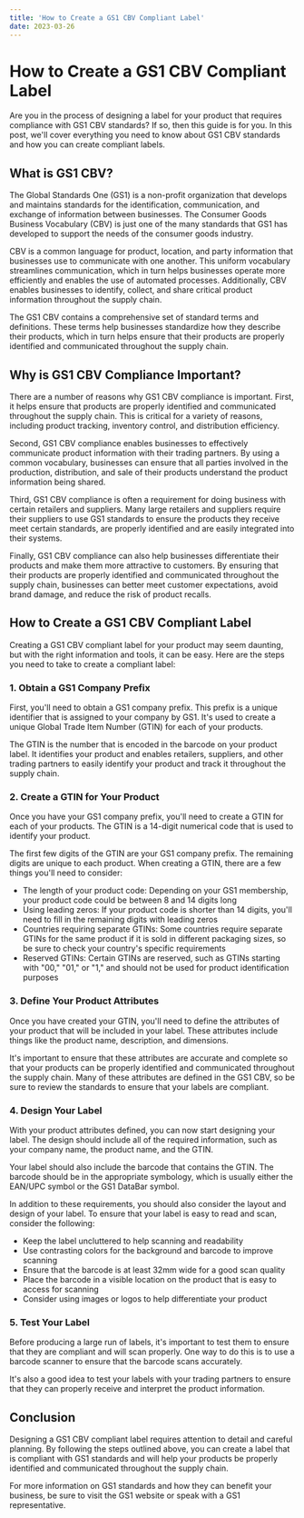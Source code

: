 ```yaml
---
title: 'How to Create a GS1 CBV Compliant Label'
date: 2023-03-26
---
```


# How to Create a GS1 CBV Compliant Label

Are you in the process of designing a label for your product that requires compliance with GS1 CBV standards? If so, then this guide is for you. In this post, we'll cover everything you need to know about GS1 CBV standards and how you can create compliant labels.

## What is GS1 CBV?

The Global Standards One (GS1) is a non-profit organization that develops and maintains standards for the identification, communication, and exchange of information between businesses. The Consumer Goods Business Vocabulary (CBV) is just one of the many standards that GS1 has developed to support the needs of the consumer goods industry.

CBV is a common language for product, location, and party information that businesses use to communicate with one another. This uniform vocabulary streamlines communication, which in turn helps businesses operate more efficiently and enables the use of automated processes. Additionally, CBV enables businesses to identify, collect, and share critical product information throughout the supply chain.

The GS1 CBV contains a comprehensive set of standard terms and definitions. These terms help businesses standardize how they describe their products, which in turn helps ensure that their products are properly identified and communicated throughout the supply chain.

## Why is GS1 CBV Compliance Important?

There are a number of reasons why GS1 CBV compliance is important. First,  it helps ensure that products are properly identified and communicated throughout the supply chain. This is critical for a variety of reasons, including product tracking, inventory control, and distribution efficiency.

Second, GS1 CBV compliance enables businesses to effectively communicate product information with their trading partners. By using a common vocabulary, businesses can ensure that all parties involved in the production, distribution, and sale of their products understand the product information being shared.

Third, GS1 CBV compliance is often a requirement for doing business with certain retailers and suppliers. Many large retailers and suppliers require their suppliers to use GS1 standards to ensure the products they receive meet certain standards, are properly identified and are easily integrated into their systems.

Finally, GS1 CBV compliance can also help businesses differentiate their products and make them more attractive to customers. By ensuring that their products are properly identified and communicated throughout the supply chain, businesses can better meet customer expectations, avoid brand damage, and reduce the risk of product recalls.

## How to Create a GS1 CBV Compliant Label

Creating a GS1 CBV compliant label for your product may seem daunting, but with the right information and tools, it can be easy. Here are the steps you need to take to create a compliant label:

### 1. Obtain a GS1 Company Prefix

First, you'll need to obtain a GS1 company prefix. This prefix is a unique identifier that is assigned to your company by GS1. It's used to create a unique Global Trade Item Number (GTIN) for each of your products.

The GTIN is the number that is encoded in the barcode on your product label. It identifies your product and enables retailers, suppliers, and other trading partners to easily identify your product and track it throughout the supply chain.

### 2. Create a GTIN for Your Product

Once you have your GS1 company prefix, you'll need to create a GTIN for each of your products. The GTIN is a 14-digit numerical code that is used to identify your product.

The first few digits of the GTIN are your GS1 company prefix. The remaining digits are unique to each product. When creating a GTIN, there are a few things you'll need to consider:

- The length of your product code: Depending on your GS1 membership, your product code could be between 8 and 14 digits long
- Using leading zeros: If your product code is shorter than 14 digits, you'll need to fill in the remaining digits with leading zeros
- Countries requiring separate GTINs: Some countries require separate GTINs for the same product if it is sold in different packaging sizes, so be sure to check your country's specific requirements
- Reserved GTINs: Certain GTINs are reserved, such as GTINs starting with "00," "01," or "1," and should not be used for product identification purposes

### 3. Define Your Product Attributes

Once you have created your GTIN, you'll need to define the attributes of your product that will be included in your label. These attributes include things like the product name, description, and dimensions.

It's important to ensure that these attributes are accurate and complete so that your products can be properly identified and communicated throughout the supply chain. Many of these attributes are defined in the GS1 CBV, so be sure to review the standards to ensure that your labels are compliant.

### 4. Design Your Label

With your product attributes defined, you can now start designing your label. The design should include all of the required information, such as your company name, the product name, and the GTIN.

Your label should also include the barcode that contains the GTIN. The barcode should be in the appropriate symbology, which is usually either the EAN/UPC symbol or the GS1 DataBar symbol.

In addition to these requirements, you should also consider the layout and design of your label. To ensure that your label is easy to read and scan, consider the following:

- Keep the label uncluttered to help scanning and readability
- Use contrasting colors for the background and barcode to improve scanning
- Ensure that the barcode is at least 32mm wide for a good scan quality
- Place the barcode in a visible location on the product that is easy to access for scanning
- Consider using images or logos to help differentiate your product

### 5. Test Your Label

Before producing a large run of labels, it's important to test them to ensure that they are compliant and will scan properly. One way to do this is to use a barcode scanner to ensure that the barcode scans accurately.

It's also a good idea to test your labels with your trading partners to ensure that they can properly receive and interpret the product information.

## Conclusion

Designing a GS1 CBV compliant label requires attention to detail and careful planning. By following the steps outlined above, you can create a label that is compliant with GS1 standards and will help your products be properly identified and communicated throughout the supply chain.

For more information on GS1 standards and how they can benefit your business, be sure to visit the GS1 website or speak with a GS1 representative.
